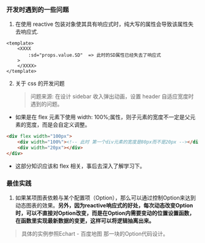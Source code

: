 ### 开发时遇到的一些问题

1. 在使用 reactive 包装对象使其具有响应式时，纯大写的属性会导致该属性失去响应式.

```vue
<template>
    <XXXX
        :sd="props.value.SD"  => 此时的SD属性已经失去了响应式
    >
    </XXXX>
</template>

```

2. 关于 css 的开发问题
    > 问题来源: 在设计 sidebar 收入弹出动画，设置 header 自适应宽度时遇到的问题。

-   如果是在 flex 元素下使用 width: 100%;属性，则子元素的宽度不一定是父元素的宽度，而是会自定义调整。

```html
<div flex width="100px">
    <div width="100%"><!-- 此时 第一个div元素的宽度是80px而不是20px --></div>
    <div width="20px"></div>
</div>
```

-   这部分知识应该和 flex 相关，事后去深入了解学习下。


### 最佳实践
1. 如果某项图表依赖与某个配置项（Option），那么可以通过控制Option来达到动态图表的效果。**另外，因为reactive响应式的好处，每次动态改变Option时，可以不直接对Option改变，而是在Option内需要变动的位置设置函数，在函数里实现最新数据的变更，这样可以将逻辑抽离出来。**
> 具体的实例参照Echart - 百度地图 那一块的Option代码设计。